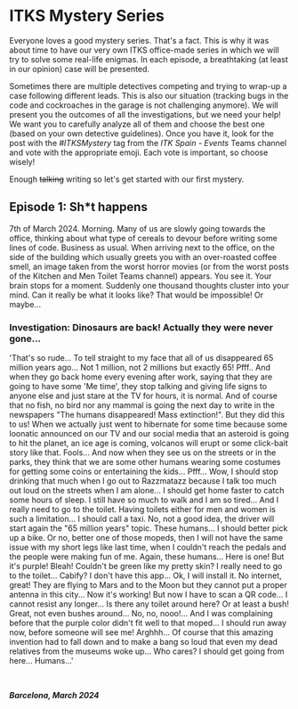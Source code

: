 &nbsp;

# ITKS Mystery Series

Everyone loves a good mystery series. That's a fact. This is why it was about time to have our very own ITKS office-made series in which we will try to solve some real-life enigmas. In each episode, a breathtaking (at least in our opinion) case will be presented. 

Sometimes there are multiple detectives competing and trying to wrap-up a case following different leads. This is also our situation (tracking bugs in the code and cockroaches in the garage is not challenging anymore). We will present you the outcomes of all the investigations, but we need your help! We want you to carefully analyze all of them and choose the best one (based on your own detective guidelines). Once you have it, look for the post with the _#ITKSMystery_ tag from the _ITK Spain - Events_ Teams channel and vote with the appropriate emoji. Each vote is important, so choose wisely! 

Enough <s>talking</s> writing so let's get started with our first mystery.

## Episode 1: Sh*t happens

7th of March 2024. Morning. Many of us are slowly going towards the office, thinking about what type of cereals to devour before writing some lines of code. Business as usual. When arriving next to the office, on the side of the building which usually greets you with an over-roasted coffee smell, an image taken from the worst horror movies (or from the worst posts of the Kitchen and Men Toilet Teams channel) appears. You see it. Your brain stops for a moment. Suddenly one thousand thoughts cluster into your mind. Can it really be what it looks like? That would be impossible! Or maybe...   

### Investigation: Dinosaurs are back! Actually they were never gone...

'That's so rude... To tell straight to my face that all of us disappeared 65 million years ago... Not 1 million, not 2 millions but exactly 65! Pfff.. And when they go back home every evening after work, saying that they are going to have some 'Me time', they stop talking and giving life signs to anyone else and just stare at the TV for hours, it is normal. And of course that no fish, no bird nor any mammal is going the next day to write in the newspapers "The humans disappeared! Mass extinction!". But they did this to us! When we actually just went to hibernate for some time because some loonatic announced on our TV and our social media that an asteroid is going to hit the planet, an ice age is coming, volcanos will erupt or some click-bait story like that. Fools... And now when they see us on the streets or in the parks, they think that we are some other humans wearing some costumes for getting some coins or entertaining the kids... Pfff... Wow, I should stop drinking that much when I go out to Razzmatazz because I talk too much out loud on the streets when I am alone... I should get home faster to catch some hours of sleep. I still have so much to walk and I am so tired... And I really need to go to the toilet. Having toilets either for men and women is such a limitation... I should call a taxi. No, not a good idea, the driver will start again the "65 million years" topic. These humans... I should better pick up a bike. Or no, better one of those mopeds, then I will not have the same issue with my short legs like last time, when I couldn't reach the pedals and the people were making fun of me. Again, these humans... Here is one! But it's purple! Bleah! Couldn't be green like my pretty skin? I really need to go to the toilet... Cabify? I don't have this app... Ok, I will install it. No internet, great! They are flying to Mars and to the Moon but they cannot put a proper antenna in this city... Now it's working! But now I have to scan a QR code... I cannot resist any longer... Is there any toilet around here? Or at least a bush! Great, not even bushes around... No, no, nooo!... And I was complaining before that the purple color didn't fit well to that moped... I should run away now, before someone will see me! Arghhh... Of course that this amazing invention had to fall down and to make a bang so loud that even my dead relatives from the museums woke up... Who cares? I should get going from here... Humans...' 

&nbsp;

***Barcelona, March 2024*** 

